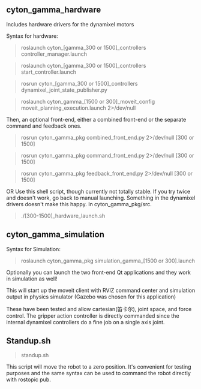 ## cyton_gamma_hardware
Includes hardware drivers for the dynamixel motors 

Syntax for hardware: 
> roslaunch cyton_[gamma_300 or 1500]_controllers controller_manager.launch

> roslaunch cyton_[gamma_300 or 1500]_controllers start_controller.launch

> rosrun cyton_[gamma_300 or 1500]_controllers dynamixel_joint_state_publisher.py

> roslaunch cyton_gamma_[1500 or 300]_moveit_config moveit_planning_execution.launch 2>/dev/null

Then, an optional front-end, either a combined front-end or the separate command and feedback ones.

> rosrun cyton_gamma_pkg combined_front_end.py 2>/dev/null [300 or 1500]

> rosrun cyton_gamma_pkg command_front_end.py 2>/dev/null [300 or 1500]

> rosrun cyton_gamma_pkg feedback_front_end.py 2>/dev/null [300 or 1500]

OR Use this shell script, though currently not totally stable. If you try twice and doesn't work, go back to manual launching. Something in the dynamixel drivers doesn't make this happy. In cyton_gamma_pkg/src.

> ./[300-1500]_hardware_launch.sh

## cyton_gamma_simulation
Syntax for Simulation: 
> roslaunch cyton_gamma_pkg simulation_gamma_[1500 or 300].launch 

Optionally you can launch the two front-end Qt applications and they work in simulation as well!

This will start up the moveit client with RVIZ command center and simulation output in physics simulator (Gazebo was chosen for this application) 

These have been tested and allow cartesian(笛卡尔), joint space, and force control. The gripper action controller is directly commanded since the internal dynamixel controllers do a fine job on a single axis joint. 

## Standup.sh
> standup.sh

This script will move the robot to a zero position. It's convenient for testing purposes and the same syntax can be used to command the robot directly with rostopic pub. 
